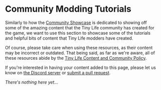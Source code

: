 # Community Modding Tutorials
Similarly to how the [Community Showcase](https://tinylifegame.com/community/) is dedicated to showing off some of the amazing content that the Tiny Life community has created for the game, we want to use this section to showcase some of the tutorials and helpful bits of content that Tiny Life modders have created.

Of course, please take care when using these resources, as their content may be incorrect or outdated. That being said, as far as we're aware, all of these resources abide by the [Tiny Life Content and Community Policy](https://docs.tinylifegame.com/articles/content_policy.html).

If you're interested in having your content added to this page, please let us know on [the Discord server](https://link.tinylifegame.com/discordweb) or [submit a pull request](https://github.com/Ellpeck/TinyLifeWeb/blob/main/docs/articles/community_mod_tutorials.md).

*There's nothing here yet...*
